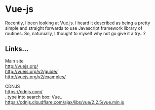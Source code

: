# Vue-js

Recently, I been looking at Vue.js. I heard it described as being a pretty simple and straight forwards to use Javascript framework library of routines. So, naturually, I thought to myself why not go give it a try...?

## Links...

Main site  
http://vuejs.org/  
http://vuejs.org/v2/guide/  
http://vuejs.org/v2/examples/  

CDNJS   
https://cdnjs.com/  
..type into search box: Vue..  
https://cdnjs.cloudflare.com/ajax/libs/vue/2.2.5/vue.min.js  


